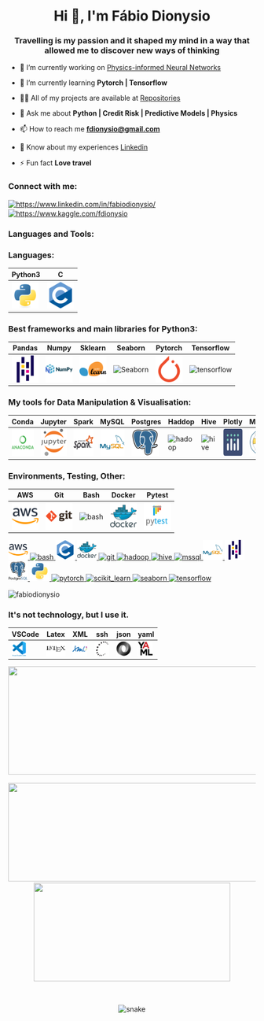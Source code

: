 <h1 align="center">Hi 👋, I'm Fábio Dionysio</h1>
<h3 align="center">Travelling is my passion and it shaped my mind in a way that allowed me to discover new ways of thinking</h3>

- 🔭 I’m currently working on [Physics-informed Neural Networks](https://github.com/FabioDionysio/PINNs)

- 🌱 I’m currently learning **Pytorch | Tensorflow**

- 👨‍💻 All of my projects are available at [Repositories](https://github.com/FabioDionysio?tab=repositories)

- 💬 Ask me about **Python | Credit Risk | Predictive Models | Physics**

- 📫 How to reach me **fdionysio@gmail.com**

- 📄 Know about my experiences [Linkedin](https://www.linkedin.com/in/fabiodionysio/)

- ⚡ Fun fact **Love travel**

<h3 align="left">Connect with me:</h3>
<p align="left">
<a href="https://linkedin.com/in/https://www.linkedin.com/in/fabiodionysio/" target="blank"><img align="center" src="https://raw.githubusercontent.com/rahuldkjain/github-profile-readme-generator/master/src/images/icons/Social/linked-in-alt.svg" alt="https://www.linkedin.com/in/fabiodionysio/" height="30" width="40" /></a>
<a href="https://kaggle.com/https://www.kaggle.com/fdionysio" target="blank"><img align="center" src="https://raw.githubusercontent.com/rahuldkjain/github-profile-readme-generator/master/src/images/icons/Social/kaggle.svg" alt="https://www.kaggle.com/fdionysio" height="30" width="40" /></a>
</p>

<h3 align="left">Languages and Tools:</h3>
<div>

### Languages:

| Python3 | C |
|----------|----------|
|  <img src="https://github.com/devicons/devicon/blob/master/icons/python/python-original.svg" title="Python"  alt="Python" width="55" height="55"/> |  <img src="https://github.com/devicons/devicon/blob/master/icons/c/c-original.svg" title="C"  alt="C" width="55" height="55"/> 

### Best frameworks and main libraries for Python3:

| Pandas | Numpy | Sklearn | Seaborn | Pytorch | Tensorflow |
|----------|----------|----------|----------|----------|----------|
|  <img src="https://github.com/devicons/devicon/blob/master/icons/pandas/pandas-original.svg" title="Pandas" alt="Pandas" width="55" height="55"/>|  <img src="https://github.com/devicons/devicon/blob/master/icons/numpy/numpy-original-wordmark.svg" title="Numpy" alt="Numpy" width="55" height="55"/>|    <img src="https://github.com/devicons/devicon/blob/master/icons/scikitlearn/scikitlearn-original.svg" title="sklearn" alt="sklearn" width="55" height="55"/>|  <img src="https://seaborn.pydata.org/_images/logo-mark-lightbg.svg" title="Seaborn"  alt="Seaborn" width="55" height="55"/>|  <img src="https://github.com/devicons/devicon/blob/master/icons/pytorch/pytorch-original.svg" title="Pytorch"  alt="Pytorch" width="55" height="55"/>|  <img src="https://www.vectorlogo.zone/logos/tensorflow/tensorflow-icon.svg" title="Tensorflow"  alt="tensorflow" width="55" height="55"/>|

### My tools for Data Manipulation & Visualisation:

| Conda | Jupyter | Spark | MySQL | Postgres | Haddop | Hive | Plotly | Matpltlib |
|----------|----------|----------|----------|----------|----------|----------|----------|----------|
|<img src="https://github.com/devicons/devicon/blob/master/icons/anaconda/anaconda-original-wordmark.svg" title="Anaconda" alt="Conda" width="55" height="55"/>|<img src="https://github.com/devicons/devicon/blob/master/icons/jupyter/jupyter-original-wordmark.svg" title="Jupiter" alt="Jupiter" width="55" height="55"/>|<img src="https://github.com/devicons/devicon/blob/master/icons/apachespark/apachespark-original-wordmark.svg" title="Spark" alt="Spark" width="55" height="55"/>|<img src="https://github.com/devicons/devicon/blob/master/icons/mysql/mysql-original-wordmark.svg" title="MySQL" alt="MySQL" width="55" height="55"/>|<img src="https://github.com/devicons/devicon/blob/master/icons/postgresql/postgresql-original.svg" title="pg" alt="pg" width="55" height="55"/>|<img src="https://www.vectorlogo.zone/logos/apache_hadoop/apache_hadoop-icon.svg" title="Hadoop" alt="hadoop" width="55" height="55"/>|<img src="https://www.vectorlogo.zone/logos/apache_hive/apache_hive-icon.svg" title="Hive" alt="hive" width="55" height="55"/>|<img src="https://github.com/devicons/devicon/blob/master/icons/plotly/plotly-original.svg" title="plotly" alt="pltly" width="55" height="55"/> | <img src="https://github.com/devicons/devicon/blob/master/icons/matplotlib/matplotlib-original.svg" title="plotly" alt="pltly" width="55" height="55"/> |

### Environments, Testing, Other:

| AWS | Git | Bash | Docker | Pytest |
|----------|----------|----------|----------|----------|
|<img src="https://raw.githubusercontent.com/devicons/devicon/master/icons/amazonwebservices/amazonwebservices-original-wordmark.svg" title="AWS" alt="aws" width="55" height="55"/>|<img src="https://github.com/devicons/devicon/blob/master/icons/git/git-original-wordmark.svg" title="Git" alt="Git" width="55" height="55"/>|<img src="https://www.vectorlogo.zone/logos/gnu_bash/gnu_bash-icon.svg" title="Bash" alt="bash" width="55" height="55"/>|<img src="https://github.com/devicons/devicon/blob/master/icons/docker/docker-original-wordmark.svg" title="Docker" alt="Docker" width="55" height="55"/>|<img src="https://github.com/devicons/devicon/blob/master/icons/pytest/pytest-original-wordmark.svg" title="pytest" alt="pytest" width="55" height="55"/>|


<p align="left"> <a href="https://aws.amazon.com" target="_blank" rel="noreferrer"> <img src="https://raw.githubusercontent.com/devicons/devicon/master/icons/amazonwebservices/amazonwebservices-original-wordmark.svg" alt="aws" width="40" height="40"/> </a> <a href="https://www.gnu.org/software/bash/" target="_blank" rel="noreferrer"> <img src="https://www.vectorlogo.zone/logos/gnu_bash/gnu_bash-icon.svg" alt="bash" width="40" height="40"/> </a> <a href="https://www.cprogramming.com/" target="_blank" rel="noreferrer"> <img src="https://raw.githubusercontent.com/devicons/devicon/master/icons/c/c-original.svg" alt="c" width="40" height="40"/> </a> <a href="https://www.docker.com/" target="_blank" rel="noreferrer"> <img src="https://raw.githubusercontent.com/devicons/devicon/master/icons/docker/docker-original-wordmark.svg" alt="docker" width="40" height="40"/> </a> <a href="https://git-scm.com/" target="_blank" rel="noreferrer"> <img src="https://www.vectorlogo.zone/logos/git-scm/git-scm-icon.svg" alt="git" width="40" height="40"/> </a> <a href="https://hadoop.apache.org/" target="_blank" rel="noreferrer"> <img src="https://www.vectorlogo.zone/logos/apache_hadoop/apache_hadoop-icon.svg" alt="hadoop" width="40" height="40"/> </a> <a href="https://hive.apache.org/" target="_blank" rel="noreferrer"> <img src="https://www.vectorlogo.zone/logos/apache_hive/apache_hive-icon.svg" alt="hive" width="40" height="40"/> </a> <a href="https://www.microsoft.com/en-us/sql-server" target="_blank" rel="noreferrer"> <img src="https://www.svgrepo.com/show/303229/microsoft-sql-server-logo.svg" alt="mssql" width="40" height="40"/> </a> <a href="https://www.mysql.com/" target="_blank" rel="noreferrer"> <img src="https://raw.githubusercontent.com/devicons/devicon/master/icons/mysql/mysql-original-wordmark.svg" alt="mysql" width="40" height="40"/> </a> <a href="https://pandas.pydata.org/" target="_blank" rel="noreferrer"> <img src="https://raw.githubusercontent.com/devicons/devicon/2ae2a900d2f041da66e950e4d48052658d850630/icons/pandas/pandas-original.svg" alt="pandas" width="40" height="40"/> </a> <a href="https://www.postgresql.org" target="_blank" rel="noreferrer"> <img src="https://raw.githubusercontent.com/devicons/devicon/master/icons/postgresql/postgresql-original-wordmark.svg" alt="postgresql" width="40" height="40"/> </a> <a href="https://www.python.org" target="_blank" rel="noreferrer"> <img src="https://raw.githubusercontent.com/devicons/devicon/master/icons/python/python-original.svg" alt="python" width="40" height="40"/> </a> <a href="https://pytorch.org/" target="_blank" rel="noreferrer"> <img src="https://www.vectorlogo.zone/logos/pytorch/pytorch-icon.svg" alt="pytorch" width="40" height="40"/> </a> <a href="https://scikit-learn.org/" target="_blank" rel="noreferrer"> <img src="https://upload.wikimedia.org/wikipedia/commons/0/05/Scikit_learn_logo_small.svg" alt="scikit_learn" width="40" height="40"/> </a> <a href="https://seaborn.pydata.org/" target="_blank" rel="noreferrer"> <img src="https://seaborn.pydata.org/_images/logo-mark-lightbg.svg" alt="seaborn" width="40" height="40"/> </a> <a href="https://www.tensorflow.org" target="_blank" rel="noreferrer"> <img src="https://www.vectorlogo.zone/logos/tensorflow/tensorflow-icon.svg" alt="tensorflow" width="40" height="40"/> </a> </p>

<p><img align="center" src="https://github-readme-streak-stats.herokuapp.com/?user=fabiodionysio&" alt="fabiodionysio" /></p>


### It's not technology, but I use it.
| VSCode | Latex | XML | ssh | json | yaml |
|----------|----------|----------|----------|----------|----------|
|<img src="https://github.com/devicons/devicon/blob/master/icons/vscode/vscode-original-wordmark.svg" title="vsc" alt="vsc" width="30" height="30"/>|<img src="https://github.com/devicons/devicon/blob/master/icons/latex/latex-original.svg" title="Latex" alt="Latex" width="40" width="30" height="30"/>|<img src="https://github.com/devicons/devicon/blob/master/icons/xml/xml-original.svg" title="xml" alt="xml" width="30" height="30"/>|<img src="https://github.com/devicons/devicon/blob/master/icons/ssh/ssh-original.svg" title="ssh" alt="ssh" width="30" height="30"/>|<img src="https://github.com/devicons/devicon/blob/master/icons/json/json-original.svg" title="json" alt="json" width="30" height="30"/>|<img src="https://github.com/devicons/devicon/blob/master/icons/yaml/yaml-original.svg" title="yaml" alt="yaml" width="30" height="30"/>|
  
</div>
  
<p align="center">
  <img width="800" height="220" src="https://streak-stats.demolab.com?user=fabiodionysio&theme=highcontrast&hide_border=true&border_radius=5&card_width=800">
</p>


<p align="center">
  <img width="600" height="200" src="https://github-readme-stats.vercel.app/api?username=fabiodionysio&show_icons=true&theme=vision-friendly-dark">
  <img width="400" height="200" src="https://github-readme-stats.vercel.app/api/top-langs/?username=fabiodionysio&size_weight=0.0005&count_weight=0.3&layout=compact&theme=vision-friendly-dark">
</p>
 


<div id="header" align="center">
  <img src="https://komarev.com/ghpvc/?username=fabiodionysio&style=for-the-badge&color=orange" alt=""/>
</div>

<p align="center">
 <img width="1000" src="assets/github-snake.svg" alt="snake"/>
</p>


